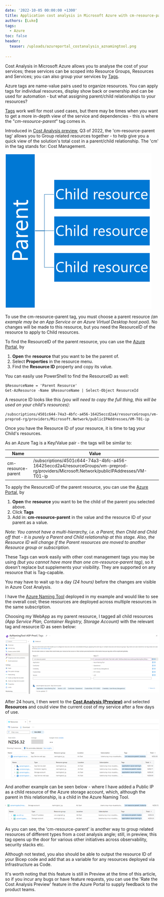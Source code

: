 ```yaml
---
date: '2022-10-05 00:00:00 +1300'
title: Application cost analysis in Microsoft Azure with cm-resource-parent tag
authors: [Luke]
tags:
  - Azure
toc: false
header:
  teaser: /uploads/azureportal_costanalysis_aznamingtool.png

---
```


Cost Analysis in Microsoft Azure allows you to analyse the cost of your services; these services can be scoped into Resource Groups, Resources and Services; you can also group your services by [Tags](https://learn.microsoft.com/azure/azure-resource-manager/management/tag-resources?tabs=json&WT.mc_id=AZ-MVP-5004796 "Use tags to organize your Azure resources and management hierarchy").

Azure tags are name-value pairs used to organize resources. You can apply tags for individual resources, display show back or ownership and can be used for automation - but what assigning parent/child relationships to your resources?

[Tags](https://learn.microsoft.com/en-us/azure/cloud-adoption-framework/decision-guides/resource-tagging/?toc=%2Fazure%2Fazure-resource-manager%2Fmanagement%2Ftoc.json&WT.mc_id=AZ-MVP-5004796 "Resource naming and tagging decision guide") work well for most used cases, but there may be times when you want to get a more in-depth view of the service and dependencies - this is where the "_cm-resource-parent_" tag comes in.

Introduced in [Cost Analysis preview](https://learn.microsoft.com/en-us/azure/cost-management-billing/costs/enable-preview-features-cost-management-labs?WT.mc_id=AZ-MVP-5004796#group-related-resources-in-the-cost-analysis-preview "Group related resources in the cost analysis preview"), Q3 of 2022, the 'cm-resource-parent tag' allows you to Group related resources together - to help give you a quick view of the solution's total cost in a parent/child relationship. The 'cm' in the tag stands for: Cost Management.

![cm-resource-parent Child Relationship](/uploads/parentchild.png "cm-resource-parent Child Relationship")

To use the cm-resource-parent tag, you must choose a parent resource _(an example may be an App Service or an Azure Virtual Desktop host pool)._ No changes will be made to this resource, but you need the ResourceID of the resource to apply to Child resources.

To find the ResourceID of the parent resource, you can use the [Azure Portal](https://portal.azure.com/#home "Azure Portal"), by

1. **Open** the **resource** that you want to be the parent of.
2. Select **Properties** in the resource menu.
3. Find the **Resource ID** property and copy its value.

You can easily use PowerShell to find the ResourceID as well:

    $ResourceName = 'Parent Resource'
    Get-AzResource -Name $ResourceName | Select-Object ResourceId

A resource ID looks like this _(you will need to copy the full thing, this will be used on your child's resources)_:

    /subscriptions/4501c644-74a3-4bfc-a456-16425eccd2a4/resourceGroups/vm-preprod-rg/providers/Microsoft.Network/publicIPAddresses/VM-T01-ip

Once you have the Resource ID of your resource, it is time to tag your Child's resources.

As an Azure Tag is a Key/Value pair - the tags will be similar to:

| Name | Value |
| --- | --- |
| cm-resource-parent | /subscriptions/4501c644-74a3-4bfc-a456-16425eccd2a4/resourceGroups/vm-preprod-rg/providers/Microsoft.Network/publicIPAddresses/VM-T01-ip |

To apply the ResourceID of the parent resource, you can use the [Azure Portal](https://portal.azure.com/#home "Azure Portal"), by

1. **Open** the **resource** you want to be the child of the parent you selected above.
2. Click **Tags**
3. Add in: **cm-resource-parent** in the value and the resource ID of your parent as a value.

_Note: You cannot have a multi-hierarchy, i.e. a Parent, then Child and Child off that - it is purely a Parent and Child relationship at this stage. Also, the Resource ID will change if the Parent resources are moved to another Resource group or subscription._

These Tags can work easily with other cost management tags you may be using _(but you cannot have more than one cm-resource-parent tag)_, so it doesn't replace but supplements your visibility. They are supported on any resource that is Tag-capable.

You may have to wait up to a day _(24 hours)_ before the changes are visible in Azure Cost Analysis.

I have the [Azure Naming Tool](https://luke.geek.nz/azure/deploy-azure-naming-tool-into-an-azure-webapp-as-a-container/ "Azure Naming Tool") deployed in my example and would like to see the overall cost; these resources are deployed across multiple resources in the same subscription.

Choosing my WebApp as my parent resource, I tagged all child resources _(App Service Plan, Container Registry, Storage Account)_ with the relevant tag and resource ID as seen below:

![Azure Portal - Child resource](/uploads/azureportal_cmtags_child.png "Azure Portal - Child resource")

After 24 hours, I then went to the [**Cost Analysis (Preview)**](https://portal.azure.com/#view/Microsoft_Azure_CostManagement/Menu/\~/costanalysisv3 "Cost analysis (preview)") and selected **Resources** and could view the current cost of my service after a few days of use.

![Azure Cost Analysis](/uploads/azureportal_costanalysis_aznamingtool.png "Azure Cost Analysis")

And another example can be seen below - where I have added a Public IP as a child resource of the Azure storage account, which, although the parent in this relationship, is a child in the Azure Naming Tool.

![Azure Cost Analysis](/uploads/azureportal_costanalysis_example2.png "Azure Cost Analysis")

As you can see, the 'cm-resource-parent' is another way to group related resources of different types from a cost analysis angle; still, in preview, this tag opens up the door for various other initiatives across observability, security stacks etc. 

Although not tested, you also should be able to output the resource ID of your Bicep code and add that as a variable for any resources deployed via Infrastructure as Code.

It's worth noting that this feature is still in Preview at the time of this article, so if you incur any bugs or have feature requests, you can use the 'Rate the Cost Analysis Preview' feature in the Azure Portal to supply feedback to the product teams.
